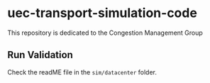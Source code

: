 # uec-transport-simulation-code
This repository is dedicated to the Congestion Management Group


## Run Validation
Check the readME file in the ```sim/datacenter``` folder.